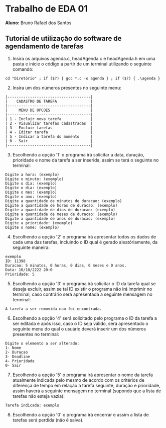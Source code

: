# Trabalho de EDA 01
**Aluno:** Bruno Rafael dos Santos


## Tutorial de utilização do software de agendamento de tarefas
1. Insira os arquivos agenda.c, headAgenda.c e headAgenda.h em uma pasta e inicie o código a partir de um terminal utilizando o seguinte comando:
```
cd "Diretório" ; if ($?) { gcc *.c -o agenda } ; if ($?) { .\agenda }
```
2. Insira um dos números presentes no seguinte menu:
```
|-------------------------------------|
|    CADASTRO DE TAREFA               |
|-------------------------------------|
|     MENU DE OPCOES                  |
|-------------------------------------|
| 1 - Incluir nova tarefa             |
| 2 - Visualizar tarefas cadastradas  |
| 3 - Excluir tarefas                 |
| 4 - Editar tarefa                   |
| 5 - Indicar a tarefa do momento     |
| 0 - Sair                            |
|-------------------------------------|
```
3. Escolhendo a opção '1' o programa irá solicitar a data, duração, prioridade e nome da tarefa a ser inserida, assim se terá o seguinte no terminal:
```
Digite a hora: (exemplo)
Digite o minuto: (exemplo)
Digite o dia: (exemplo)
Digite o dia: (exemplo)
Digite o mes: (exemplo)
Digite o ano: (exemplo)
Digite a quantidade de minutos de duracao: (exemplo)
Digite a quantidade de horas de duracao: (exemplo)
Digite a quantidade de dias de duracao: (exemplo)
Digite a quantidade de meses de duracao: (exemplo)
Digite a quantidade de anos de duracao: (exemplo)
Digite a prioridade: (exemplo)
Digite o nome: (exemplo)
```
4. Escolhendo a opção '2' o programa irá apresentar todos os dados de cada uma das tarefas, incluindo o ID qual é gerado aleatóriamente, da seguinte maneira:
```
exemplo
ID: 11398
Duracao: 5 minutos, 0 horas, 0 dias, 0 meses e 0 anos.
Data: 10/10/2222 20:0
Prioridade: 5
```
5. Escolhendo a opção '3' o programa irá solicitar o ID da tarefa qual se deseja excluir, assim se tal ID existir o programa não irá imprimir no terminal, caso contrário será apresentada a seguinte mensagem no terminal:
```
A tarefa a ser removida nao foi encontrada.
```
6. Escolhendo a opção '4' será solicitado pelo programa o ID da tarefa a ser editada e após isso, caso o ID seja válido, será apresentado o seguinte menu do qual o usuário deverá inserir um dos números presentes no terminal:
```
Digite o elemento a ser alterado:
1- Nome
2- Duracao
3- Deadline
4- Prioridade
0- Sair
```
7. Escolhendo a opção '5' o programa irá apresentar o nome da tarefa atualmente indicada pelo mesmo de acordo com os critérios de diferença de tempo em relação a tarefa seguinte, duração e prioridade, assim haverá a seguinte mensagem no terminal (supondo que a lista de tarefas não esteja vazia):
```
Tarefa indicada: exemplo
```
8. Escolhendo a opção '0' o programa irá encerrar e assim a lista de tarefas será perdida (não é salva).
